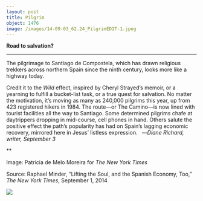 ```yaml
---
layout: post
title: Pilgrim
object: 1476
image: /images/14-09-03_62.24_PilgrimEDIT-1.jpeg
---
```

**Road to salvation?**

****

The pilgrimage to Santiago de Compostela, which has drawn religious trekkers across northern Spain since the ninth century, looks more like a highway today.

Credit it to the *Wild* effect, inspired by Cheryl Strayed’s memoir, or a yearning to fulfill a bucket-list task, or a true quest for salvation. No matter the motivation, it’s moving as many as 240,000 pilgrims this year, up from 423 registered hikers in 1984. The route—or The Camino—is now lined with tourist facilities all the way to Santiago. Some determined pilgrims chafe at daytrippers dropping in mid-course, cell phones in hand. Others salute the positive effect the path’s popularity has had on Spain’s lagging economic recovery, mirrored here in Jesus’ listless expression.   —*Diane Richard, writer, September 3*

**

Image: Patricia de Melo Moreira for *The New York Times*

Source: Raphael Minder, “Lifting the Soul, and the Spanish Economy, Too,” *The New York Times*, September 1, 2014

![]({{siteurl.base}}/images/14-09-03_62.24_PilgrimEDIT-1.jpeg)
